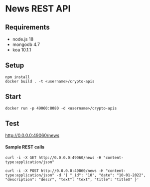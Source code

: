# News REST API
## Requirements

* node.js 18
* mongodb 4.7
* koa 10.1.1

## Setup
```
npm install
docker build . -t <username>/crypto-apis
```

## Start
```
docker run -p 49060:8080 -d <username>/crypto-apis
```

## Test

http://0.0.0.0:49060/news

#### Sample REST calls
```
curl -i -X GET http://0.0.0.0:49060/news -H "content-type:application/json"
```

```
curl -i -X POST http://0.0.0.0:49060/news -H "content-type:application/json" -d '{ "_id": "10", "date": "10-01-2022", "description": "descr", "text": "text", "title": "titleX" }'
```
